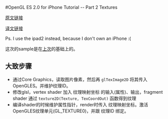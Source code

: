 #OpenGL ES 2.0 for iPhone Tutorial -- Part 2 Textures

[原文链接](http://www.raywenderlich.com/4404/opengl-es-2-0-for-iphone-tutorial-part-2-textures)

[译文链接](http://www.cnblogs.com/zilongshanren/archive/2011/09/02/2155061.html)

Ps. I use the ipad2 instead, because I don't own an iPhone :(

这次的sample是在[上次](https://github.com/tclh123/Cocoa_playground/tree/master/HelloOpenGL20)的基础上的。

## 大致步骤 ##

- 通过Core Graphics，读取图片像素，然后再 `glTexImage2D` 将其传入OpenGLES。并维护纹理ID。
- 修改glsl，vertex shader 加入 纹理映射坐标 的输入(属性)、输出，fragment shader 通过 `texture2D(Texture, TexCoordOut)` 函数得到纹理
- 编译shader的时候维护属性指针，render时传入 纹理映射坐标。激活OpenGLES纹理单元(GL_TEXTURE0)，并跟 纹理ID 绑定。